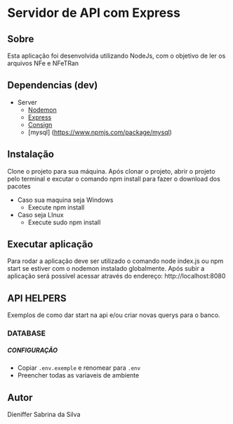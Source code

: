 # Servidor de API com Express 

## Sobre

Esta aplicação foi desenvolvida utilizando NodeJs, com o objetivo de ler os arquivos NFe e NFeTRan

## Dependencias (dev)

* Server
  * [Nodemon](https://nodemon.io)
  * [Express](https://expressjs.com/)
  * [Consign](https://www.npmjs.com/package/consign)
  * [mysql] (https://www.npmjs.com/package/mysql)

## Instalação

Clone o projeto para sua máquina.
Após clonar o projeto, abrir o projeto pelo terminal e excutar o comando npm install para fazer o download dos pacotes
 * Caso sua maquina seja Windows
    * Execute npm install
 * Caso seja LInux
    * Execute sudo npm install

## Executar aplicação

Para rodar a aplicação deve ser utilizado o comando node index.js ou npm start se estiver com o nodemon instalado globalmente.
Após subir a aplicação será possível acessar através do endereço: http://localhost:8080


## API HELPERS
Exemplos de como dar start na api e/ou criar novas querys para o banco.
### DATABASE
##### CONFIGURAÇÃO
 - Copiar `.env.exemple` e renomear para `.env`
 - Preencher todas as variaveis de ambiente
  
## Autor
Dieniffer Sabrina da Silva

